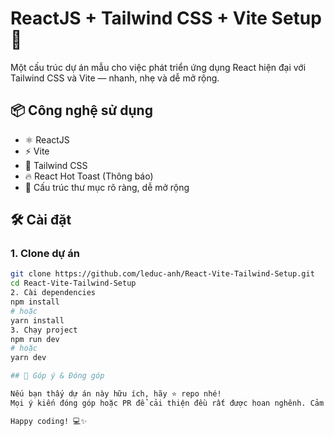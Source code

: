 # ReactJS + Tailwind CSS + Vite Setup 🚀

Một cấu trúc dự án mẫu cho việc phát triển ứng dụng React hiện đại với Tailwind CSS và Vite — nhanh, nhẹ và dễ mở rộng.

## 📦 Công nghệ sử dụng

- ⚛️ ReactJS
- ⚡ Vite
- 💨 Tailwind CSS
- 🔥 React Hot Toast (Thông báo)
- 📁 Cấu trúc thư mục rõ ràng, dễ mở rộng

## 🛠 Cài đặt

### 1. Clone dự án
```bash
git clone https://github.com/leduc-anh/React-Vite-Tailwind-Setup.git
cd React-Vite-Tailwind-Setup
2. Cài dependencies
npm install
# hoặc
yarn install
3. Chạy project
npm run dev
# hoặc
yarn dev

## 💬 Góp ý & Đóng góp

Nếu bạn thấy dự án này hữu ích, hãy ⭐ repo nhé!  
Mọi ý kiến đóng góp hoặc PR để cải thiện đều rất được hoan nghênh. Cảm ơn bạn đã ghé thăm!

Happy coding! 💻✨